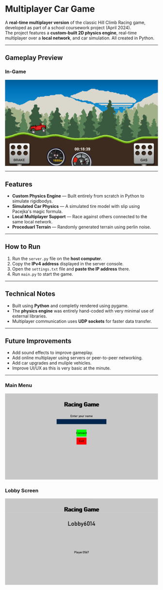 # Multiplayer Car Game

A **real-time multiplayer version** of the classic Hill Climb Racing game, developed as part of a school coursework project (April 2024).  
The project features a **custom-built  2D physics engine**, real-time multiplayer over a **local network**, and car simulation. All created in Python.

---

## Gameplay Preview

### In-Game
![Gameplay](img3.png)

---

## Features

- **Custom Physics Engine** — Built entirely from scratch in Python to simulate rigidbodys.  
- **Simulated Car Physics** — A simulated tire model with slip using Pacejka's magic formula.
- **Local Multiplayer Support** — Race against others connected to the same local network.  
- **Proceduarl Terrain** — Randomly generated terrain using perlin noise.  

---

## How to Run

1. Run the `server.py` file on the **host computer**.  
2. Copy the **IPv4 address** displayed in the server console.  
3. Open the `settings.txt` file and **paste the IP address** there.  
4. Run `main.py` to start the game.  

---

## Technical Notes

- Built using **Python** and completly rendered using pygame.  
- The **physics engine** was entirely hand-coded with very minimal use of external libraries.  
- Multiplayer communication uses **UDP sockets** for faster data transfer.  

---

## Future Improvements

- Add sound effects to improve gameplay.
- Add online multiplayer using servers or peer-to-peer networking.  
- Add car upgrades and muliple vehicles.
- Improve UI/UX as this is very basic at the minute.

---

### Main Menu
![Main Menu](img1.png)

### Lobby Screen
![Lobby Screen](img2.png)
